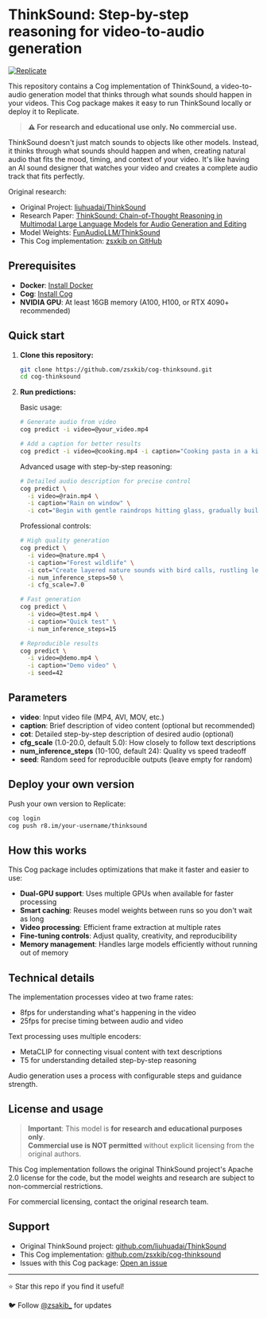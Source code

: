 # ThinkSound: Step-by-step reasoning for video-to-audio generation

[![Replicate](https://replicate.com/zsxkib/thinksound/badge)](https://replicate.com/zsxkib/thinksound)

This repository contains a Cog implementation of ThinkSound, a video-to-audio generation model that thinks through what sounds should happen in your videos. This Cog package makes it easy to run ThinkSound locally or deploy it to Replicate.

> **⚠️ For research and educational use only. No commercial use.**

ThinkSound doesn't just match sounds to objects like other models. Instead, it thinks through what sounds should happen and when, creating natural audio that fits the mood, timing, and context of your video. It's like having an AI sound designer that watches your video and creates a complete audio track that fits perfectly.

Original research:
*   Original Project: [liuhuadai/ThinkSound](https://github.com/liuhuadai/ThinkSound)
*   Research Paper: [ThinkSound: Chain-of-Thought Reasoning in Multimodal Large Language Models for Audio Generation and Editing](https://arxiv.org/abs/2506.21448)
*   Model Weights: [FunAudioLLM/ThinkSound](https://huggingface.co/FunAudioLLM/ThinkSound)
*   This Cog implementation: [zsxkib on GitHub](https://github.com/zsxkib)

## Prerequisites

*   **Docker**: [Install Docker](https://docs.docker.com/get-docker/)
*   **Cog**: [Install Cog](https://github.com/replicate/cog#install)
*   **NVIDIA GPU**: At least 16GB memory (A100, H100, or RTX 4090+ recommended)

## Quick start

1. **Clone this repository:**
   ```bash
   git clone https://github.com/zsxkib/cog-thinksound.git
   cd cog-thinksound
   ```

2. **Run predictions:**
   
   Basic usage:
   ```bash
   # Generate audio from video
   cog predict -i video=@your_video.mp4
   
   # Add a caption for better results
   cog predict -i video=@cooking.mp4 -i caption="Cooking pasta in a kitchen"
   ```
   
   Advanced usage with step-by-step reasoning:
   ```bash
   # Detailed audio description for precise control
   cog predict \
     -i video=@rain.mp4 \
     -i caption="Rain on window" \
     -i cot="Begin with gentle raindrops hitting glass, gradually building to steady rainfall. Add subtle ambient sounds of water flowing and distant thunder."
   ```
   
   Professional controls:
   ```bash
   # High quality generation
   cog predict \
     -i video=@nature.mp4 \
     -i caption="Forest wildlife" \
     -i cot="Create layered nature sounds with bird calls, rustling leaves, and distant animal sounds" \
     -i num_inference_steps=50 \
     -i cfg_scale=7.0
   
   # Fast generation
   cog predict \
     -i video=@test.mp4 \
     -i caption="Quick test" \
     -i num_inference_steps=15
   
   # Reproducible results
   cog predict \
     -i video=@demo.mp4 \
     -i caption="Demo video" \
     -i seed=42
   ```

## Parameters

- **video**: Input video file (MP4, AVI, MOV, etc.)
- **caption**: Brief description of video content (optional but recommended)
- **cot**: Detailed step-by-step description of desired audio (optional)
- **cfg_scale** (1.0-20.0, default 5.0): How closely to follow text descriptions
- **num_inference_steps** (10-100, default 24): Quality vs speed tradeoff
- **seed**: Random seed for reproducible outputs (leave empty for random)

## Deploy your own version

Push your own version to Replicate:

```bash
cog login
cog push r8.im/your-username/thinksound
```

## How this works

This Cog package includes optimizations that make it faster and easier to use:

- **Dual-GPU support**: Uses multiple GPUs when available for faster processing
- **Smart caching**: Reuses model weights between runs so you don't wait as long
- **Video processing**: Efficient frame extraction at multiple rates
- **Fine-tuning controls**: Adjust quality, creativity, and reproducibility
- **Memory management**: Handles large models efficiently without running out of memory

## Technical details

The implementation processes video at two frame rates:
- 8fps for understanding what's happening in the video
- 25fps for precise timing between audio and video

Text processing uses multiple encoders:
- MetaCLIP for connecting visual content with text descriptions
- T5 for understanding detailed step-by-step reasoning

Audio generation uses a process with configurable steps and guidance strength.

## License and usage

> **Important**: This model is **for research and educational purposes only**.  
> **Commercial use is NOT permitted** without explicit licensing from the original authors.

This Cog implementation follows the original ThinkSound project's Apache 2.0 license for the code, but the model weights and research are subject to non-commercial restrictions.

For commercial licensing, contact the original research team.

## Support

- Original ThinkSound project: [github.com/liuhuadai/ThinkSound](https://github.com/liuhuadai/ThinkSound)
- This Cog implementation: [github.com/zsxkib/cog-thinksound](https://github.com/zsxkib/cog-thinksound)
- Issues with this Cog package: [Open an issue](https://github.com/zsxkib/cog-thinksound/issues)

---

⭐ Star this repo if you find it useful!

🐦 Follow [@zsakib_](https://twitter.com/zsakib_) for updates